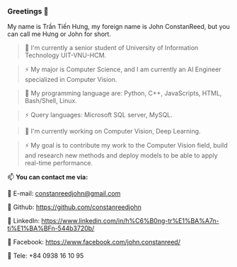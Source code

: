 ### Greetings 👋

My name is Trần Tiến Hưng, my foreign name is John ConstanReed, but you can call me Hưng or John for short.

> 🔭 I'm currently a senior student of University of Information Technology UIT-VNU-HCM.

> ⚡ My major is Computer Science, and I am currently an AI Engineer specialized in Computer Vision.

> 🔭 My programming language are: Python, C++, JavaScripts, HTML, Bash/Shell, Linux.

> ⚡ Query languages: Microsoft SQL server, MySQL.

> 🔭 I'm currently working on Computer Vision, Deep Learning.

> ⚡ My goal is to contribute my work to the Computer Vision field, build and research new methods and deploy models to be able to apply real-time performance.

📫 **You can contact me via:**

🌱	E-mail: constanreedjohn@gmail.com

🌱	Github: https://github.com/constanreedjohn

🌱	LinkedIn: https://www.linkedin.com/in/h%C6%B0ng-tr%E1%BA%A7n-ti%E1%BA%BFn-544b3720b/

🌱	Facebook: https://www.facebook.com/john.constanreed/

🌱	Tele: +84 0938 16 10 95


<!--
**constanreedjohn/constanreedjohn** is a ✨ _special_ ✨ repository because its `README.md` (this file) appears on your GitHub profile.

Here are some ideas to get you started:

- 🔭 I’m currently working on ...
- 🌱 I’m currently learning ...
- 👯 I’m looking to collaborate on ...
- 🤔 I’m looking for help with ...
- 💬 Ask me about ...
- 📫 How to reach me: ...
- 😄 Pronouns: ...
- ⚡ Fun fact: ...
-->

